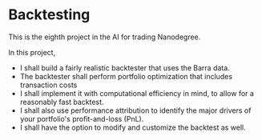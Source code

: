 # Backtesting

This is the eighth project in the AI for trading Nanodegree.

In this project, 
- I shall build a fairly realistic backtester that uses the Barra data. 
- The backtester shall perform portfolio optimization that includes transaction costs 
- I shall implement it with computational efficiency in mind, to allow for a reasonably fast backtest. 
- I shall also use performance attribution to identify the major drivers of your portfolio's profit-and-loss (PnL). 
- I shall have the option to modify and customize the backtest as well.
